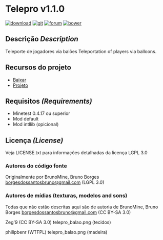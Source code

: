 # Telepro v1.1.0
[![download](https://img.shields.io/github/tag/BrunoMine/sociedades.svg?style=flat-square&label=release)](https://github.com/BrunoMine/telepro/archive/v1.1.0.zip)
[![git](https://img.shields.io/badge/git-project-green.svg?style=flat-square)](https://github.com/BrunoMine/telepro)
[![forum](https://img.shields.io/badge/minetest-mod-green.svg?style=flat-square)](forum.minetest.net)
[![bower](https://img.shields.io/badge/bower-mod-green.svg?style=flat-square)](https://minetest-bower.herokuapp.com/mods/telepro)

## Descrição _Description_
Teleporte de jogadores via balões
Teleportation of players via balloons.

## Recursos do projeto
* [Baixar](https://github.com/BrunoMine/telepro/archive/v1.0.0.zip)
* [Projeto](https://github.com/BrunoMine/telepro)

## Requisitos _(Requirements)_
* Minetest 0.4.17 ou superior
* Mod default
* Mod intllib (opicional)

## Licença _(License)_
Veja LICENSE.txt para informações detalhadas da licença LGPL 3.0

### Autores do código fonte
Originalmente por BrunoMine, Bruno Borges <borgesdossantosbruno@gmail.com> (LGPL 3.0)

### Autores de mídias (texturas, modelos and sons)

Todas que não estão descritas aqui são de autoria de
BrunoMine, Bruno Borges <borgesdossantosbruno@gmail.com> (CC BY-SA 3.0)

Zeg'9 (CC BY-SA 3.0)
	telepro_balao.png (tecidos)

philipbenr (WTFPL)
	telepro_balao.png (madeira)

